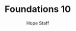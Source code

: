---
image: /assets/img/kl/kl_foundations_10.png
title: Foundations 10
number: 10
categories:
  - Meditations
  - Foundations
author: Hope Staff
notes: Foundations 10
embed: >-
  <iframe style="border-radius:12px" src="https://open.spotify.com/embed/episode/2fkwC4U4hmzROuLVt5UyuH?utm_source=generator" width="100%" height="352" frameBorder="0" allowfullscreen="" allow="autoplay; clipboard-write; encrypted-media; fullscreen; picture-in-picture" loading="lazy"></iframe>
transcript: >-
  SOME LINES OF TEXT START HERE
---